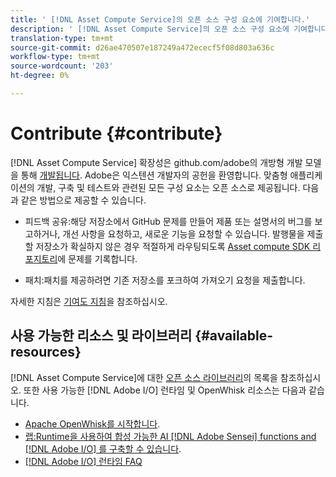 ```yaml
---
title: ' [!DNL Asset Compute Service]의 오픈 소스 구성 요소에 기여합니다.'
description: ' [!DNL Asset Compute Service]의 오픈 소스 구성 요소에 기여합니다.'
translation-type: tm+mt
source-git-commit: d26ae470507e187249a472ececf5f08d803a636c
workflow-type: tm+mt
source-wordcount: '203'
ht-degree: 0%

---
```



# Contribute {#contribute}

[!DNL Asset Compute Service] 확장성은 github.com/adobe의 개방형 개발 모델을 통해  [개발됩니다](https://github.com/adobe). Adobe은 익스텐션 개발자의 공헌을 환영합니다. 맞춤형 애플리케이션의 개발, 구축 및 테스트와 관련된 모든 구성 요소는 오픈 소스로 제공됩니다. 다음과 같은 방법으로 제공할 수 있습니다.

* 피드백 공유:해당 저장소에서 GitHub 문제를 만들어 제품 또는 설명서의 버그를 보고하거나, 개선 사항을 요청하고, 새로운 기능을 요청할 수 있습니다. 발행물을 제출할 저장소가 확실하지 않은 경우 적절하게 라우팅되도록 [Asset compute SDK 리포지토리](https://github.com/adobe/asset-compute-sdk)에 문제를 기록합니다.

* 패치:패치를 제공하려면 기존 저장소를 포크하여 가져오기 요청을 제출합니다.

자세한 지침은 [기여도 지침](https://github.com/adobe/asset-compute-sdk/blob/master/.github/CONTRIBUTING.md)을 참조하십시오.

## 사용 가능한 리소스 및 라이브러리 {#available-resources}

[!DNL Asset Compute Service]에 대한 [오픈 소스 라이브러리](https://github.com/adobe/asset-compute-sdk#available-resources-and-libraries)의 목록을 참조하십시오. 또한 사용 가능한 [!DNL Adobe I/O] 런타임 및 OpenWhisk 리소스는 다음과 같습니다.

* [Apache OpenWhisk를 시작합니다](https://github.com/apache/incubator-openwhisk/tree/master/docs#getting-started-with-openwhisk).
* [랩:Runtime을 사용하여 합성 가능한 AI [!DNL Adobe Sensei] functions and [!DNL Adobe I/O] 를 구축할 수 있습니다](https://opensource.adobe.com/adobe-sensei-ai-functions/index.html).
* [[!DNL Adobe I/O] 런타임 FAQ](https://www.adobe.io/apis/experienceplatform/runtime/docs.html#!adobedocs/adobeio-runtime/master/resources/faq.md)

<!-- **TBD** for post-release:
* Link to Firefly open-source components.
* Issues in `aio` can be reported in Firefly repos.
* Issues in asset-compute-sdk or devtool goes into the relevant repos from Nui.
-->

